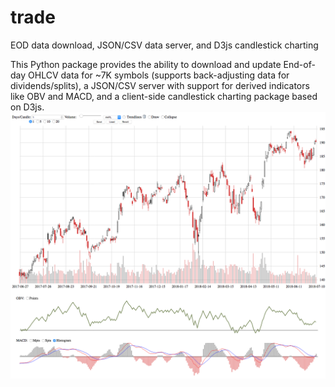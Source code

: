 # trade
EOD data download, JSON/CSV data server, and D3js candlestick charting

This Python package provides the ability to download and update End-of-day OHLCV data for ~7K symbols (supports back-adjusting data for dividends/splits), a JSON/CSV server with support for derived indicators like OBV and MACD, and a client-side candlestick charting package based on D3js.
![Alt text](https://raw.githubusercontent.com/greenteadigital/trade/master/trade/Screenshot_2018-07-19%20Candlesticks.png?raw=true "AAPL graph")
